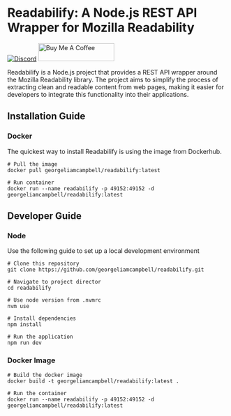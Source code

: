 # Readabilify: A Node.js REST API Wrapper for Mozilla Readability

[![Discord](https://img.shields.io/badge/Discord-7289DA?style=for-the-badge&logo=discord&logoColor=white)](https://discord.gg/ZGpV9bDwHk)
<a href="https://www.buymeacoffee.com/georgeliamcampbell" target="_blank">
    <img src="https://cdn.buymeacoffee.com/buttons/default-orange.png" alt="Buy Me A Coffee" height="41" width="174">
</a>


Readabilify is a Node.js project that provides a REST API wrapper around the Mozilla Readability library. The project aims to simplify the process of extracting clean and readable content from web pages, making it easier for developers to integrate this functionality into their applications.

## Installation Guide

### Docker

The quickest way to install Readabilify is using the image from Dockerhub.

```
# Pull the image
docker pull georgeliamcampbell/readabilify:latest

# Run container
docker run --name readabilify -p 49152:49152 -d georgeliamcampbell/readabilify:latest
```

## Developer Guide

### Node

Use the following guide to set up a local development environment

```
# Clone this repository
git clone https://github.com/georgeliamcampbell/readabilify.git

# Navigate to project director
cd readabilify

# Use node version from .nvmrc
nvm use

# Install dependencies
npm install

# Run the application
npm run dev
```

### Docker Image

```
# Build the docker image
docker build -t georgeliamcampbell/readabilify:latest .

# Run the container
docker run --name readabilify -p 49152:49152 -d georgeliamcampbell/readabilify:latest
```